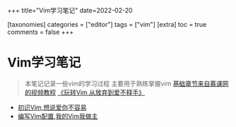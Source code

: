 +++
title="Vim学习笔记"
date=2022-02-20

[taxonomies]
categories = ["editor"]
tags = ["vim"]
[extra]
toc = true
comments = false
+++


# Vim学习笔记

>本笔记记录一些vim的学习过程 主要用于熟练掌握vim
>[基础章节来自慕课网的视频教程](基础章节来自慕课网的视频教程)  [《玩转Vim 从放弃到爱不释手》](https://www.imooc.com/learn/1129)

- [初识Vim,想说爱你不容易](@/docs/vim/basic.md)
- [编写Vim配置,我的Vim我做主](@@/docs/vim/config.md) 
